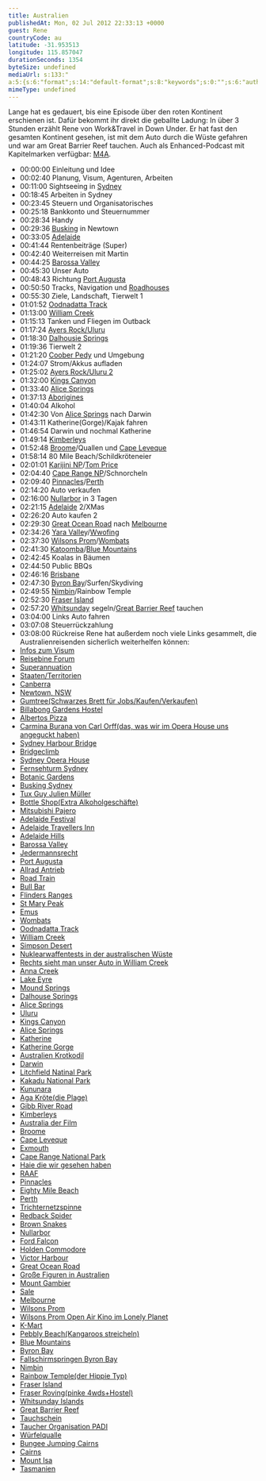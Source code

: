 ```yaml
---
title: Australien
publishedAt: Mon, 02 Jul 2012 22:33:13 +0000
guest: Rene
countryCode: au
latitude: -31.953513
longitude: 115.857047
durationSeconds: 1354
byteSize: undefined 
mediaUrl: s:133:"
a:5:{s:6:"format";s:14:"default-format";s:8:"keywords";s:0:"";s:6:"author";s:0:"";s:6:"length";s:7:"3:09:30";s:8:"explicit";s:0:"";}";
mimeType: undefined
---
```


Lange hat es gedauert, bis eine Episode über den roten Kontinent erschienen ist. Dafür bekommt ihr direkt die geballte Ladung: In über 3 Stunden erzählt Rene von Work&Travel in Down Under. Er hat fast den gesamten Kontinent gesehen, ist mit dem Auto durch die Wüste gefahren und war am Great Barrier Reef tauchen. Auch als Enhanced-Podcast mit Kapitelmarken verfügbar: [M4A](http://luftpost-podcast.de/media/luftpost29-australien.m4a). 
* 00:00:00 Einleitung und Idee
* 00:02:40 Planung, Visum, Agenturen, Arbeiten
* 00:11:00 Sightseeing in [Sydney](http://de.wikipedia.org/wiki/Sydney)
* 00:18:45 Arbeiten in Sydney
* 00:23:45 Steuern und Organisatorisches
* 00:25:18 Bankkonto und Steuernummer
* 00:28:34 Handy
* 00:29:36 [Busking](http://www.buskerworld.com) in Newtown
* 00:33:05 [Adelaide](http://de.wikipedia.org/wiki/Adelaide)
* 00:41:44 Rentenbeiträge (Super)
* 00:42:40 Weiterreisen mit Martin
* 00:44:25 [Barossa Valley](http://de.wikipedia.org/wiki/Barossa%5FValley)
* 00:45:30 Unser Auto
* 00:48:43 Richtung [Port Augusta](http://de.wikipedia.org/wiki/Port%5FAugusta)
* 00:50:50 Tracks, Navigation und [Roadhouses](http://de.wikipedia.org/wiki/Roadhouse)
* 00:55:30 Ziele, Landschaft, Tierwelt 1
* 01:01:52 [Oodnadatta Track](http://de.wikipedia.org/wiki/Oodnadatta%5FTrack)
* 01:13:00 [William Creek](http://de.wikipedia.org/wiki/William%5FCreek)
* 01:15:13 Tanken und Fliegen im Outback
* 01:17:24 [Ayers Rock/Uluru](http://de.wikipedia.org/wiki/Uluṟu)
* 01:18:30 [Dalhousie Springs](http://de.wikipedia.org/wiki/Dalhousie%5FSprings)
* 01:19:36 Tierwelt 2
* 01:21:20 [Coober Pedy](http://de.wikipedia.org/wiki/Coober%5FPedy) und Umgebung
* 01:24:07 Strom/Akkus aufladen
* 01:25:02 [Ayers Rock/Uluru 2](http://de.wikipedia.org/wiki/Uluṟu)
* 01:32:00 [Kings Canyon](http://de.wikipedia.org/wiki/Kings%5FCanyon%5F%28Australien%29)
* 01:33:40 [Alice Springs](http://de.wikipedia.org/wiki/Alice%5FSprings)
* 01:37:13 [Aborigines](http://de.wikipedia.org/wiki/Aborigines)
* 01:40:04 Alkohol
* 01:42:30 Von [Alice Springs](http://de.wikipedia.org/wiki/Alice%5FSprings) nach Darwin
* 01:43:11 Katherine(Gorge)/Kajak fahren
* 01:46:54 Darwin und nochmal Katherine
* 01:49:14 [Kimberleys](http://de.wikipedia.org/wiki/Kimberleys)
* 01:52:48 [Broome](http://de.wikipedia.org/wiki/Broome)/Quallen und [Cape Leveque](http://de.wikipedia.org/wiki/Cape%5FLeveque)
* 01:58:14 80 Mile Beach/Schildkröteneier
* 02:01:01 [Karijini NP](http://de.wikipedia.org/wiki/Karijini-Nationalpark)/[Tom Price](http://de.wikipedia.org/wiki/Tom%5FPrice%5F%28Australien%29)
* 02:04:40 [Cape Range NP](http://de.wikipedia.org/wiki/Cape-Range-Nationalpark)/Schnorcheln
* 02:09:40 [Pinnacles](http://de.wikipedia.org/wiki/Pinnacles)/[Perth](http://de.wikipedia.org/wiki/Perth)
* 02:14:20 Auto verkaufen
* 02:16:00 [Nullarbor](http://de.wikipedia.org/wiki/Nullarbor-Wüste) in 3 Tagen
* 02:21:15 [Adelaide](http://de.wikipedia.org/wiki/Adelaide) 2/XMas
* 02:26:20 Auto kaufen 2
* 02:29:30 [Great Ocean Road](http://de.wikipedia.org/wiki/Great%5FOcean%5FRoad) nach [Melbourne](http://de.wikipedia.org/wiki/Melbourne)
* 02:34:26 [Yara Valle](http://en.wikipedia.org/wiki/Yarra%5FValley)y/[Wwofing](http://www.wwoof.org)
* 02:37:30 [Wilsons Prom](http://de.wikipedia.org/wiki/Wilsons%5FPromontory)/[Wombats](http://de.wikipedia.org/wiki/Wombat)
* 02:41:30 [Katoomba](http://de.wikipedia.org/wiki/Katoomba)/[Blue Mountains](http://de.wikipedia.org/wiki/Blue%5FMountains%5F%28Australien%29)
* 02:42:45 Koalas in Bäumen
* 02:44:50 Public BBQs
* 02:46:16 [Brisbane](http://de.wikipedia.org/wiki/Brisbane)
* 02:47:30 [Byron Bay](http://de.wikipedia.org/wiki/Byron%5FBay)/Surfen/Skydiving
* 02:49:55 [Nimbin](http://de.wikipedia.org/wiki/Nimbin)/Rainbow Temple
* 02:52:30 [Fraser Island](http://de.wikipedia.org/wiki/Fraser%5FIsland)
* 02:57:20 [Whitsunday](http://de.wikipedia.org/wiki/Whitsunday%5FIslands) segeln/[Great Barrier Reef](http://de.wikipedia.org/wiki/Great%5FBarrier%5FReef) tauchen
* 03:04:00 Links Auto fahren
* 03:07:08 Steuerrückzahlung
* 03:08:00 Rückreise
Rene hat außerdem noch viele Links gesammelt, die Australienreisenden sicherlich weiterhelfen können:
* [Infos zum Visum](http://www.reisebine.de/working-holiday/workandtravel-visum.asp)
* [Reisebine Forum](http://www.reisebine.de/)
* [Superannuation](http://en.wikipedia.org/wiki/Superannuation%5Fin%5FAustralia)
* [Staaten/Territorien](https://de.wikipedia.org/wiki/Staaten%5Fund%5FTerritorien%5FAustraliens)
* [Canberra](https://de.wikipedia.org/wiki/Canberra)
* [Newtown, NSW](https://en.wikipedia.org/wiki/Newtown,%5FNew%5FSouth%5FWales)
* [Gumtree(Schwarzes Brett für Jobs/Kaufen/Verkaufen)](http://gumtree.com.au)
* [Billabong Gardens Hostel](http://www.billabonggardens.com.au/)
* [Albertos Pizza](http://albertospizza.com.au/)
* [Carmina Burana von Carl Orff(das, was wir im Opera House uns angeguckt haben)](http://www.youtube.com/watch?v=QEllLECo4OM)
* [Sydney Harbour Bridge](https://de.wikipedia.org/wiki/Sydney%5FHarbour%5FBridge)
* [Bridgeclimb](http://www.bridgeclimb.com/)
* [Sydney Opera House](https://de.wikipedia.org/wiki/Sydney%5FOpera%5FHouse)
* [Fernsehturm Sydney](https://de.wikipedia.org/wiki/Sydney%5FTower)
* [Botanic Gardens](https://de.wikipedia.org/wiki/Royal%5FBotanic%5FGardens%5F%28Sydney%29)
* [Busking Sydney](http://www.cityofsydney.nsw.gov.au/business/approvalspermitsandnotifications/busking.asp)
* [Tux Guy Julien Müller](http://www.tuxguy.info/)
* [Bottle Shop(Extra Alkoholgeschäfte)](https://en.wikipedia.org/wiki/Liquor%5Fstore)
* [Mitsubishi Pajero](https://de.wikipedia.org/wiki/Mitsubishi%5FPajero)
* [Adelaide Festival](http://www.adelaidefestival.com.au/)
* [Adelaide Travellers Inn](http://www.adelaidebackpackers.com.au/)
* [Adelaide Hills](https://de.wikipedia.org/wiki/Adelaide%5FHills)
* [Barossa Valley](https://de.wikipedia.org/wiki/Barossa%5FValley)
* [Jedermannsrecht](https://de.wikipedia.org/wiki/Jedermannsrecht)
* [Port Augusta](https://de.wikipedia.org/wiki/Port%5FAugusta)
* [Allrad Antrieb](https://de.wikipedia.org/wiki/Allradantrieb)
* [Road Train](https://de.wikipedia.org/wiki/Road%5FTrain)
* [Bull Bar](https://de.wikipedia.org/wiki/Bullbar)
* [Flinders Ranges](https://de.wikipedia.org/wiki/Flinders%5FRanges)
* [St Mary Peak](https://en.wikipedia.org/wiki/St%5FMary%5FPeak)
* [Emus](https://de.wikipedia.org/wiki/Emus)
* [Wombats](https://de.wikipedia.org/wiki/Wombats)
* [Oodnadatta Track](https://de.wikipedia.org/wiki/Oodnadatta%5FTrack)
* [William Creek](https://de.wikipedia.org/wiki/William%5FCreek)
* [Simpson Desert](https://de.wikipedia.org/wiki/Simpsonw%C3%BCste)
* [Nuklearwaffentests in der australischen Wüste](https://de.wikipedia.org/wiki/Woomera%5FProhibited%5FArea)
* [Rechts sieht man unser Auto in William Creek](https://upload.wikimedia.org/wikipedia/commons/2/21/William%5FCreek%5FPub.jpg)
* [Anna Creek](https://de.wikipedia.org/wiki/Anna%5FCreek%5FStation)
* [Lake Eyre](https://de.wikipedia.org/wiki/Lake%5FEyre)
* [Mound Springs](http://www.environment.sa.gov.au/parks/Find%5Fa%5FPark/Browse%5Fby%5Fregion/Flinders%5FRanges%5FOutback/Wabma%5FKadarbu%5FMound%5FSprings%5FConservation%5FPark)
* [Dalhouse Springs](http://de.wikipedia.org/wiki/Dalhousie%5FSprings)
* [Alice Springs](https://de.wikipedia.org/wiki/Alice%5FSprings)
* [Uluru](https://de.wikipedia.org/wiki/Uluru)
* [Kings Canyon](https://de.wikipedia.org/wiki/Kings%5FCanyon%5F%28Australien%29)
* [Alice Springs](https://de.wikipedia.org/wiki/Alice%5FSprings)
* [Katherine](https://de.wikipedia.org/wiki/Katherine)
* [Katherine Gorge](https://de.wikipedia.org/wiki/Nitmiluk-Nationalpark)
* [Australien Krotkodil](https://de.wikipedia.org/wiki/Australien-Krokodil)
* [Darwin](https://de.wikipedia.org/wiki/Darwin%5F%28Northern%5FTerritory%29)
* [Litchfield Natinal Park](https://de.wikipedia.org/wiki/Litchfield-Nationalpark)
* [Kakadu National Park](https://de.wikipedia.org/wiki/Kakadu%5FNational%5FPark)
* [Kununara](https://de.wikipedia.org/wiki/Kununarra)
* [Aga Kröte(die Plage)](http://de.wikipedia.org/wiki/Aga-Kr%C3%B6te)
* [Gibb River Road](https://de.wikipedia.org/wiki/Gibb%5FRiver%5FRoad)
* [Kimberleys](https://de.wikipedia.org/wiki/Kimberley%5F%28Australien%29)
* [Australia der Film](https://de.wikipedia.org/wiki/Australia%5F%28Film%29)
* [Broome](https://de.wikipedia.org/wiki/Broome)
* [Cape Leveque](https://de.wikipedia.org/wiki/Cape%5FLeveque)
* [Exmouth](https://de.wikipedia.org/wiki/Exmouth%5F%28Western%5FAustralia%29)
* [Cape Range National Park](https://de.wikipedia.org/wiki/Cape-Range-Nationalpark)
* [Haie die wir gesehen haben](https://de.wikipedia.org/wiki/Schwarzspitzen-Riffhai)
* [RAAF](https://de.wikipedia.org/wiki/Royal%5FAustralian%5FAir%5FForce)
* [Pinnacles](https://de.wikipedia.org/wiki/Nambung-Nationalpark)
* [Eighty Mile Beach](https://en.wikipedia.org/wiki/Eighty%5FMile%5FBeach)
* [Perth](https://de.wikipedia.org/wiki/Perth)
* [Trichternetzspinne](https://de.wikipedia.org/wiki/Sydney-Trichternetzspinne)
* [Redback Spider](https://de.wikipedia.org/wiki/Rotr%C3%BCckenspinne)
* [Brown Snakes](http://de.wikipedia.org/wiki/Braunschlangen)
* [Nullarbor](https://de.wikipedia.org/wiki/Nullarbor-W%C3%BCste)
* [Ford Falcon](https://de.wikipedia.org/wiki/Ford%5FFalcon)
* [Holden Commodore](https://de.wikipedia.org/wiki/Holden%5FCommodore)
* [Victor Harbour](https://de.wikipedia.org/wiki/Victor%5FHarbor)
* [Great Ocean Road](https://de.wikipedia.org/wiki/Great%5FOcean%5FRoad)
* [Große Figuren in Australien](http://en.wikipedia.org/wiki/Australia%27s%5Fbig%5Fthings)
* [Mount Gambier](https://de.wikipedia.org/wiki/Mount%5FGambier)
* [Sale](https://de.wikipedia.org/wiki/Sale%5F%28Victoria%29)
* [Melbourne](https://de.wikipedia.org/wiki/Melbourne)
* [Wilsons Prom](https://de.wikipedia.org/wiki/Wilsons%5FPromontory)
* [Wilsons Prom Open Air Kino im Lonely Planet](http://www.lonelyplanet.com/australia/victoria/wilsons-promontory-national-park)
* [K-Mart](https://de.wikipedia.org/wiki/Kmart)
* [Pebbly Beach(Kangaroos streicheln)](https://de.wikipedia.org/wiki/Murramarang-Nationalpark#Pebbly%5FBeach)
* [Blue Mountains](https://de.wikipedia.org/wiki/Blue%5FMountains%5F%28Australien%29)
* [Byron Bay](https://de.wikipedia.org/wiki/Byron%5FBay)
* [Fallschirmspringen Byron Bay](http://www.skydivebyronbay.com/)
* [Nimbin](https://de.wikipedia.org/wiki/Nimbin)
* [Rainbow Temple(der Hippie Typ)](http://www.rainbowtemple.us/)
* [Fraser Island](https://de.wikipedia.org/wiki/Fraser%5FIsland)
* [Fraser Roving(pinke 4wds+Hostel)](http://www.fraserroving.com.au/)
* [Whitsunday Islands](https://de.wikipedia.org/wiki/Whitsunday%5FIslands)
* [Great Barrier Reef](https://de.wikipedia.org/wiki/Great%5FBarrier%5FReef)
* [Tauchschein](http://de.wikipedia.org/wiki/Tauchschein)
* [Taucher Organisation PADI](https://de.wikipedia.org/wiki/Professional%5FAssociation%5Fof%5FDiving%5FInstructors)
* [Würfelqualle](https://de.wikipedia.org/wiki/W%C3%BCrfelquallen)
* [Bungee Jumping Cairns](http://cairns.ajhackett.com/)
* [Cairns](https://de.wikipedia.org/wiki/Cairns)
* [Mount Isa](https://de.wikipedia.org/wiki/Mount%5FIsa)
* [Tasmanien](https://de.wikipedia.org/wiki/Tasmanien)
